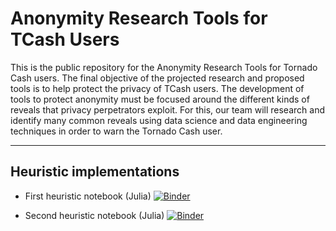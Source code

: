 # Anonymity Research Tools for TCash Users

This is the public repository for the Anonymity Research Tools for Tornado Cash users. The final objective of the projected research and proposed tools is to help protect the privacy of TCash users.
The development of tools to protect anonymity must be focused around the different kinds of reveals that privacy perpetrators exploit. For this, our team will research and identify many common reveals using data science and data engineering techniques in order to warn the Tornado Cash user.

---

## Heuristic implementations 

* First heuristic notebook (Julia) [![Binder](https://mybinder.org/badge_logo.svg)](https://mybinder.org/v2/gh/lambdaclass/tornado_cash_anonymity_tool/HEAD?filepath=notebooks%2Ffirst_heuristic.ipynb)

* Second heuristic notebook (Julia) [![Binder](https://mybinder.org/badge_logo.svg)](https://mybinder.org/v2/gh/lambdaclass/tornado_cash_anonymity_tool/HEAD?filepath=notebooks%2Fsecond_heuristic.ipynb) 
